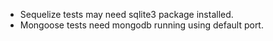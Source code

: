 * Sequelize tests may need sqlite3 package installed.
* Mongoose tests need mongodb running using default port.